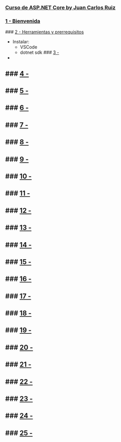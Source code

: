 ### [Curso de ASP.NET Core by Juan Carlos Ruiz](https://platzi.com/clases/aspnet-core/)

### [1 - Bienvenida](https://platzi.com/clases/1395-aspnet-core/14479-bienvenida-al-curso8835/)
### [2 - Herramientas y prerrequisitos](https://platzi.com/clases/1395-aspnet-core/14480-herramientas-y-prerrequisitos/)
- Instalar:
  - VSCode
  - dotnet sdk
### [3 - ]()
-
### [4 - ]()
-
### [5 - ]()
-
### [6 - ]()
-
### [7 - ]()
-
### [8 - ]()
-
### [9 - ]()
-
### [10 - ]()
-
### [11 - ]()
-
### [12 - ]()
-
### [13 - ]()
-
### [14 - ]()
-
### [15 - ]()
-
### [16 - ]()
-
### [17 - ]()
-
### [18 - ]()
-
### [19 - ]()
-
### [20 - ]()
-
### [21 - ]()
-
### [22 - ]()
-
### [23 - ]()
-
### [24 - ]()
-
### [25 - ]()
-